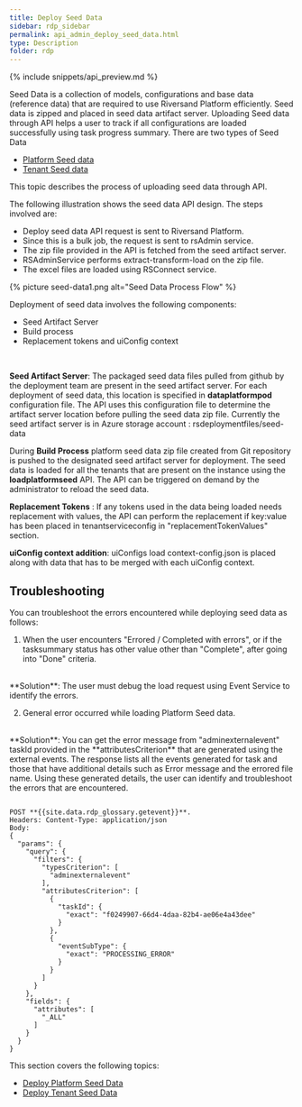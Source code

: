 ```yaml
---
title: Deploy Seed Data
sidebar: rdp_sidebar
permalink: api_admin_deploy_seed_data.html
type: Description
folder: rdp
---
```


{% include snippets/api_preview.md %}

Seed Data is a collection of models, configurations and base data (reference data) that are required to use Riversand Platform efficiently. Seed data is zipped and placed in seed data artifact server. Uploading Seed data through API helps a user to track if all configurations are loaded successfully using task progress summary.
There are two types of Seed Data 
* [Platform Seed data](api_admin_deploy_platform_seed.html) 
* [Tenant Seed data](api_admin_deploy_tenant_seed.html)

This topic describes the process of uploading seed data through API. 

The following illustration shows the seed data API design. The steps involved are: 
* Deploy seed data API request is sent to Riversand Platform.
* Since this is a bulk job, the request is sent to rsAdmin service.
* The zip file provided in the API is fetched from the seed artifact server.
* RSAdminService performs extract-transform-load on the zip file.
* The excel files are loaded using RSConnect service.

{% picture seed-data1.png alt="Seed Data Process Flow" %}

Deployment of seed data involves the following components:

* Seed Artifact Server
* Build process
* Replacement tokens and uiConfig context

<br>

**Seed Artifact Server**: The packaged seed data files pulled from github by the deployment team are present in the seed artifact server. For each deployment of seed data, this location is specified in **dataplatformpod** configuration file. The API uses this configuration file to determine the artifact server location before pulling the seed data zip file. Currently the seed artifact server is in Azure storage account : rsdeploymentfiles/seed-data

During **Build Process** platform seed data zip file created from Git repository is pushed to the designated seed artifact server for deployment. The seed data is loaded for all the tenants that are present on the instance using the **loadplatformseed** API. The API can be triggered on demand by the administrator to reload the seed data.

**Replacement Tokens** : If any tokens used in the data being loaded needs replacement with values, the API can perform the replacement if key:value has been placed in tenantserviceconfig in "replacementTokenValues" section.

**uiConfig context addition**: uiConfigs load context-config.json is placed along with data that has to be merged with each uiConfig context. 

## Troubleshooting

You can troubleshoot the errors encountered while deploying seed data as follows:

1. When the user encounters "Errored / Completed with errors", or if the tasksummary status has other value other than "Complete", after going into "Done" criteria. 
<br>
**Solution**: The user must debug the load request using Event Service to identify the errors.

2. General error occurred while loading Platform Seed data.
<br>
**Solution**: You can get the error message from "adminexternalevent" taskId provided in the **attributesCriterion** that are generated using the external events. The response lists all the events generated for task and those that have additional details such as Error message and the errored file name. Using these generated details, the user can identify and troubleshoot the errors that are encountered.

<pre><code>
POST **{{site.data.rdp_glossary.getevent}}**.
Headers: Content-Type: application/json
Body:
{
  "params": {
    "query": {
      "filters": {
        "typesCriterion": [
          "adminexternalevent"
        ],
        "attributesCriterion": [
          {
            "taskId": {
              "exact": "f0249907-66d4-4daa-82b4-ae06e4a43dee"
            }
          },
          {
            "eventSubType": {
              "exact": "PROCESSING_ERROR"
            }
          }
        ]
      }
    },
    "fields": {
      "attributes": [
        "_ALL"
      ]
    }
  }
}
</code></pre>

This section covers the following topics:
* [Deploy Platform Seed Data](api_admin_deploy_platform_seed.html)
* [Deploy Tenant Seed Data](api_admin_deploy_tenant_seed.html)